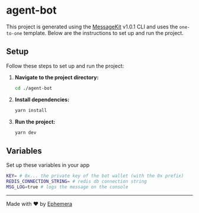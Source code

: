 # agent-bot

This project is generated using the [MessageKit](https://message-kit.vercel.app) v1.0.1 CLI and uses the `one-to-one` template. Below are the instructions to set up and run the project.

## Setup

Follow these steps to set up and run the project:

1. **Navigate to the project directory:**
    ```sh
    cd ./agent-bot
    ```

2. **Install dependencies:**
    ```sh
    yarn install
    ```

3. **Run the project:**
    ```sh
    yarn dev
    ```


## Variables

Set up these variables in your app

```sh
KEY= # 0x... the private key of the bot wallet (with the 0x prefix)
REDIS_CONNECTION_STRING= # redis db connection string
MSG_LOG=true # logs the message on the console
```

---
Made with ❤️ by [Ephemera](https://ephemerahq.com)
